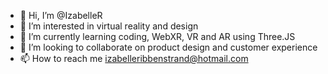 - 👋 Hi, I’m @IzabelleR
- 👀 I’m interested in virtual reality and design
- 🌱 I’m currently learning coding, WebXR, VR and AR using Three.JS
- 💞️ I’m looking to collaborate on product design and customer experience
- 📫 How to reach me izabelleribbenstrand@hotmail.com

<!---
IzabelleR/IzabelleR is a ✨ special ✨ repository because its `README.md` (this file) appears on your GitHub profile.
You can click the Preview link to take a look at your changes.
--->
